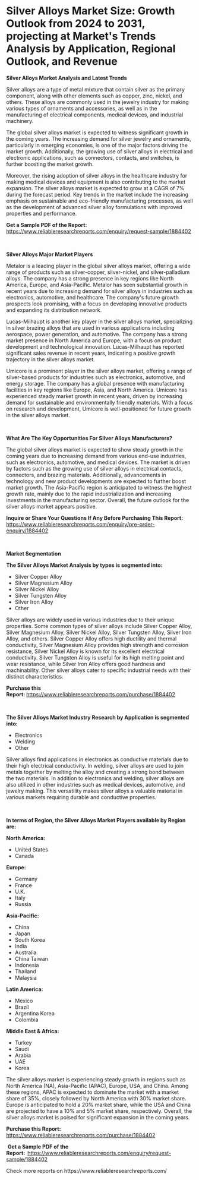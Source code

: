 <p><h1>Silver Alloys Market Size: Growth Outlook from 2024 to 2031, projecting at Market's Trends Analysis by Application, Regional Outlook, and Revenue</h1></p><p><strong>Silver Alloys Market Analysis and Latest Trends</strong></p>
<p><p>Silver alloys are a type of metal mixture that contain silver as the primary component, along with other elements such as copper, zinc, nickel, and others. These alloys are commonly used in the jewelry industry for making various types of ornaments and accessories, as well as in the manufacturing of electrical components, medical devices, and industrial machinery.</p><p>The global silver alloys market is expected to witness significant growth in the coming years. The increasing demand for silver jewelry and ornaments, particularly in emerging economies, is one of the major factors driving the market growth. Additionally, the growing use of silver alloys in electrical and electronic applications, such as connectors, contacts, and switches, is further boosting the market growth.</p><p>Moreover, the rising adoption of silver alloys in the healthcare industry for making medical devices and equipment is also contributing to the market expansion. The silver alloys market is expected to grow at a CAGR of 7% during the forecast period. Key trends in the market include the increasing emphasis on sustainable and eco-friendly manufacturing processes, as well as the development of advanced silver alloy formulations with improved properties and performance.</p></p>
<p><strong>Get a Sample PDF of the Report:&nbsp;</strong> <a href="https://www.reliableresearchreports.com/enquiry/request-sample/1884402">https://www.reliableresearchreports.com/enquiry/request-sample/1884402</a></p>
<p>&nbsp;</p>
<p><strong>Silver Alloys Major Market Players</strong></p>
<p><p>Metalor is a leading player in the global silver alloys market, offering a wide range of products such as silver-copper, silver-nickel, and silver-palladium alloys. The company has a strong presence in key regions like North America, Europe, and Asia-Pacific. Metalor has seen substantial growth in recent years due to increasing demand for silver alloys in industries such as electronics, automotive, and healthcare. The company's future growth prospects look promising, with a focus on developing innovative products and expanding its distribution network.</p><p>Lucas-Milhaupt is another key player in the silver alloys market, specializing in silver brazing alloys that are used in various applications including aerospace, power generation, and automotive. The company has a strong market presence in North America and Europe, with a focus on product development and technological innovation. Lucas-Milhaupt has reported significant sales revenue in recent years, indicating a positive growth trajectory in the silver alloys market.</p><p>Umicore is a prominent player in the silver alloys market, offering a range of silver-based products for industries such as electronics, automotive, and energy storage. The company has a global presence with manufacturing facilities in key regions like Europe, Asia, and North America. Umicore has experienced steady market growth in recent years, driven by increasing demand for sustainable and environmentally friendly materials. With a focus on research and development, Umicore is well-positioned for future growth in the silver alloys market.</p></p>
<p>&nbsp;</p>
<p><strong>What Are The Key Opportunities For Silver Alloys Manufacturers?</strong></p>
<p><p>The global silver alloys market is expected to show steady growth in the coming years due to increasing demand from various end-use industries, such as electronics, automotive, and medical devices. The market is driven by factors such as the growing use of silver alloys in electrical contacts, connectors, and brazing materials. Additionally, advancements in technology and new product developments are expected to further boost market growth. The Asia-Pacific region is anticipated to witness the highest growth rate, mainly due to the rapid industrialization and increasing investments in the manufacturing sector. Overall, the future outlook for the silver alloys market appears positive.</p></p>
<p><strong>Inquire or Share Your Questions If Any Before Purchasing This Report:</strong> <a href="https://www.reliableresearchreports.com/enquiry/pre-order-enquiry/1884402">https://www.reliableresearchreports.com/enquiry/pre-order-enquiry/1884402</a></p>
<p>&nbsp;</p>
<p><strong>Market Segmentation</strong></p>
<p><strong>The Silver Alloys Market Analysis by types is segmented into:</strong></p>
<p><ul><li>Silver Copper Alloy</li><li>Silver Magnesium Alloy</li><li>Silver Nickel Alloy</li><li>Silver Tungsten Alloy</li><li>Silver Iron Alloy</li><li>Other</li></ul></p>
<p><p>Silver alloys are widely used in various industries due to their unique properties. Some common types of silver alloys include Silver Copper Alloy, Silver Magnesium Alloy, Silver Nickel Alloy, Silver Tungsten Alloy, Silver Iron Alloy, and others. Silver Copper Alloy offers high ductility and thermal conductivity, Silver Magnesium Alloy provides high strength and corrosion resistance, Silver Nickel Alloy is known for its excellent electrical conductivity. Silver Tungsten Alloy is useful for its high melting point and wear resistance, while Silver Iron Alloy offers good hardness and machinability. Other silver alloys cater to specific industrial needs with their distinct characteristics.</p></p>
<p><strong>Purchase this Report:&nbsp;</strong><a href="https://www.reliableresearchreports.com/purchase/1884402">https://www.reliableresearchreports.com/purchase/1884402</a></p>
<p>&nbsp;</p>
<p><strong>The Silver Alloys Market Industry Research by Application is segmented into:</strong></p>
<p><ul><li>Electronics</li><li>Welding</li><li>Other</li></ul></p>
<p><p>Silver alloys find applications in electronics as conductive materials due to their high electrical conductivity. In welding, silver alloys are used to join metals together by melting the alloy and creating a strong bond between the two materials. In addition to electronics and welding, silver alloys are also utilized in other industries such as medical devices, automotive, and jewelry making. This versatility makes silver alloys a valuable material in various markets requiring durable and conductive properties.</p></p>
<p>&nbsp;</p>
<p><strong>In terms of Region, the Silver Alloys Market Players available by Region are:</strong></p>
<p>
    <p> <strong> North America: </strong>
        <ul>
            <li>United States</li>
            <li>Canada</li>
        </ul>
        </p> 
    <p> <strong> Europe: </strong>
        <ul>
            <li>Germany</li>
            <li>France</li>
            <li>U.K.</li>
            <li>Italy</li>
            <li>Russia</li>
        </ul>
        </p> 
    <p> <strong> Asia-Pacific: </strong>
        <ul>
            <li>China</li>
            <li>Japan</li>
            <li>South Korea</li>
            <li>India</li>
            <li>Australia</li>
            <li>China Taiwan</li>
            <li>Indonesia</li>
            <li>Thailand</li>
            <li>Malaysia</li>
        </ul>
        </p> 
    <p> <strong> Latin America: </strong>
        <ul>
            <li>Mexico</li>
            <li>Brazil</li>
            <li>Argentina Korea</li>
            <li>Colombia</li>
        </ul>
        </p> 
    <p> <strong> Middle East & Africa: </strong>
        <ul>
            <li>Turkey</li>
            <li>Saudi</li>
            <li>Arabia</li>
            <li>UAE</li>
            <li>Korea</li>
        </ul>
    </p>
    </p>
<p><p>The silver alloys market is experiencing steady growth in regions such as North America (NA), Asia-Pacific (APAC), Europe, USA, and China. Among these regions, APAC is expected to dominate the market with a market share of 35%, closely followed by North America with 30% market share. Europe is anticipated to hold a 20% market share, while the USA and China are projected to have a 10% and 5% market share, respectively. Overall, the silver alloys market is poised for significant expansion in the coming years.</p></p>
<p><strong>Purchase this Report: </strong><a href="https://www.reliableresearchreports.com/purchase/1884402">https://www.reliableresearchreports.com/purchase/1884402</a></p>
<p>&nbsp;<strong>Get a Sample PDF of the Report:&nbsp;&nbsp;</strong><a href="https://www.reliableresearchreports.com/enquiry/request-sample/1884402">https://www.reliableresearchreports.com/enquiry/request-sample/1884402</a></p>
<p><strong></strong></p>
<p>Check more reports on https://www.reliableresearchreports.com/</p>